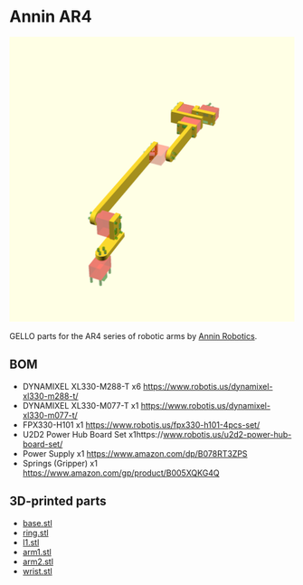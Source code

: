# Annin AR4
<img src="images/gello-ar4.png">

GELLO parts for the AR4 series of robotic arms by  [Annin Robotics](https://www.anninrobotics.com/).

## BOM

- DYNAMIXEL XL330-M288-T x6 https://www.robotis.us/dynamixel-xl330-m288-t/ 
- DYNAMIXEL XL330-M077-T x1 https://www.robotis.us/dynamixel-xl330-m077-t/ 
- FPX330-H101 x1 https://www.robotis.us/fpx330-h101-4pcs-set/ 
- U2D2 Power Hub Board Set x1https://www.robotis.us/u2d2-power-hub-board-set/ 
- Power Supply x1 https://www.amazon.com/dp/B078RT3ZPS
- Springs (Gripper) x1 https://www.amazon.com/gp/product/B005XQKG4Q

## 3D-printed parts

- [base.stl](3dprint_parts/base.stl)
- [ring.stl](3dprint_parts/ring.stl)
- [l1.stl](3dprint_parts/l1.stl)
- [arm1.stl](3dprint_parts/arm1.stl)
- [arm2.stl](3dprint_parts/arm2.stl)
- [wrist.stl](3dprint_parts/wrist.stl)

